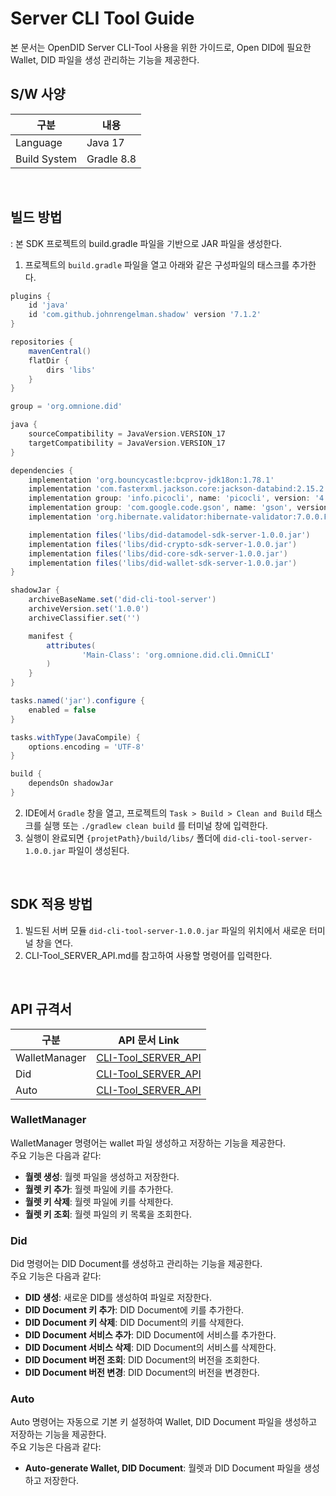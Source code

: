 # Server CLI Tool Guide
본 문서는 OpenDID Server CLI-Tool 사용을 위한 가이드로, Open DID에 필요한 Wallet, DID 파일을 생성 관리하는 기능을 제공한다.

## S/W 사양
| 구분 | 내용                |
|------|----------------------------|
| Language  | Java 17|
| Build System  | Gradle 8.8 |

<br>

## 빌드 방법
: 본 SDK 프로젝트의 build.gradle 파일을 기반으로 JAR 파일을 생성한다.
1. 프로젝트의 `build.gradle` 파일을 열고 아래와 같은 구성파일의 태스크를 추가한다.
```groovy
plugins {
    id 'java'
    id 'com.github.johnrengelman.shadow' version '7.1.2'
}

repositories {
    mavenCentral()
    flatDir {
        dirs 'libs'
    }
}

group = 'org.omnione.did'

java {
    sourceCompatibility = JavaVersion.VERSION_17
    targetCompatibility = JavaVersion.VERSION_17
}

dependencies {
    implementation 'org.bouncycastle:bcprov-jdk18on:1.78.1'
    implementation 'com.fasterxml.jackson.core:jackson-databind:2.15.2'
    implementation group: 'info.picocli', name: 'picocli', version: '4.2.0'
    implementation group: 'com.google.code.gson', name: 'gson', version: '2.8.9'
    implementation 'org.hibernate.validator:hibernate-validator:7.0.0.Final'

    implementation files('libs/did-datamodel-sdk-server-1.0.0.jar')
    implementation files('libs/did-crypto-sdk-server-1.0.0.jar')
    implementation files('libs/did-core-sdk-server-1.0.0.jar')
    implementation files('libs/did-wallet-sdk-server-1.0.0.jar')
}

shadowJar {
    archiveBaseName.set('did-cli-tool-server')
    archiveVersion.set('1.0.0')
    archiveClassifier.set('')

    manifest {
        attributes(
                'Main-Class': 'org.omnione.did.cli.OmniCLI'
        )
    }
}

tasks.named('jar').configure {
    enabled = false
}

tasks.withType(JavaCompile) {
    options.encoding = 'UTF-8'
}

build {
    dependsOn shadowJar
}
```
2. IDE에서 `Gradle` 창을 열고, 프로젝트의 `Task > Build > Clean and Build` 태스크를 실행 또는 `./gradlew clean build` 를 터미널 창에 입력한다.
3. 실행이 완료되면 `{projetPath}/build/libs/` 폴더에 `did-cli-tool-server-1.0.0.jar` 파일이 생성된다.

<br>

## SDK 적용 방법
1. 빌드된 서버 모듈 `did-cli-tool-server-1.0.0.jar` 파일의 위치에서 새로운 터미널 창을 연다.
2. CLI-Tool_SERVER_API.md를 참고하여 사용할 명령어를 입력한다.

<br>

## API 규격서
| 구분 | API 문서 Link                                                     |
|------|-----------------------------------------------------------------|
| WalletManager  | [CLI-Tool_SERVER_API](../../docs/api/CLI-Tool_SERVER_API_ko.md) |
| Did  | [CLI-Tool_SERVER_API](../../docs/api/CLI-Tool_SERVER_API_ko.md) |
| Auto  | [CLI-Tool_SERVER_API](../../docs/api/CLI-Tool_SERVER_API_ko.md) |

### WalletManager
WalletManager 명령어는 wallet 파일 생성하고 저장하는 기능을 제공한다.
<br>주요 기능은 다음과 같다:

* <b>월렛 생성</b>: 월렛 파일을 생성하고 저장한다.
* <b>월렛 키 추가</b>: 월렛 파일에 키를 추가한다.
* <b>월렛 키 삭제</b>: 월렛 파일에 키를 삭제한다.
* <b>월렛 키 조회</b>: 월렛 파일의 키 목록을 조회한다.

### Did
Did 명령어는 DID Document를 생성하고 관리하는 기능을 제공한다.<br>
주요 기능은 다음과 같다:

* <b>DID 생성</b>: 새로운 DID를 생성하여 파일로 저장한다.
* <b>DID Document 키 추가</b>: DID Document에 키를 추가한다.
* <b>DID Document 키 삭제</b>: DID Document의 키를 삭제한다.
* <b>DID Document 서비스 추가</b>: DID Document에 서비스를 추가한다.
* <b>DID Document 서비스 삭제</b>: DID Document의 서비스를 삭제한다.
* <b>DID Document 버전 조회</b>: DID Document의 버전을 조회한다.
* <b>DID Document 버전 변경</b>: DID Document의 버전을 변경한다.


### Auto
Auto 명령어는 자동으로 기본 키 설정하여 Wallet, DID Document 파일을 생성하고 저장하는 기능을 제공한다.<br>
주요 기능은 다음과 같다:

* <b>Auto-generate Wallet, DID Document</b>: 월렛과 DID Document 파일을 생성하고 저장한다.